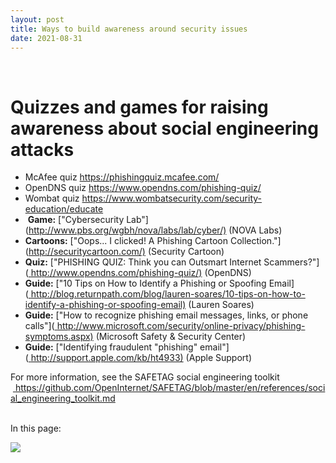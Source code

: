 ```yaml
---
layout: post
title: Ways to build awareness around security issues
date: 2021-08-31
---
```


<body class="mceContentBody aui-theme-default wiki-content fullsize">
<p> </p> <div class="contentLayout2">
<div class="columnLayout two-equal" data-layout="two-equal">
<div class="cell normal" data-type="normal">
<div class="innerCell">
<h1>Quizzes and games for raising awareness about social engineering attacks  </h1><ul><li>McAfee quiz <a class="external-link" href="https://phishingquiz.mcafee.com/+" rel="nofollow">https://phishingquiz.mcafee.com/</a></li><li>OpenDNS quiz <a class="external-link" href="https://www.opendns.com/phishing-quiz/+" rel="nofollow">https://www.opendns.com/phishing-quiz/</a></li><li>Wombat quiz <a class="external-link" href="https://www.wombatsecurity.com/security-education/educate+" rel="nofollow">https://www.wombatsecurity.com/security-education/educate</a></li><li> <strong>Game:</strong> ["Cybersecurity Lab"](<a class="external-link" href="http://www.pbs.org/wgbh/nova/labs/lab/cyber/)+" rel="nofollow">http://www.pbs.org/wgbh/nova/labs/lab/cyber/)</a> (NOVA Labs)</li><li><strong>Cartoons:</strong> ["Oops... I clicked! A Phishing Cartoon Collection."](<a class="external-link" href="http://securitycartoon.com/)+" rel="nofollow">http://securitycartoon.com/)</a> (Security Cartoon)</li><li><strong>Quiz:</strong> ["PHISHING QUIZ: Think you can Outsmart Internet Scammers?"](<a href="http://www.opendns.com/phishing-quiz/%29"><span style="color: rgb(0,0,238);"> </span></a><a class="external-link" href="http://www.opendns.com/phishing-quiz/)+" rel="nofollow">http://www.opendns.com/phishing-quiz/)</a> (OpenDNS)</li><li><strong>Guide:</strong> ["10 Tips on How to Identify a Phishing or Spoofing Email](<a href="http://blog.returnpath.com/blog/lauren-soares/10-tips-on-how-to-identify-a-phishing-or-spoofing-email%29"><span style="color: rgb(0,0,238);"> </span></a><a class="external-link" href="http://blog.returnpath.com/blog/lauren-soares/10-tips-on-how-to-identify-a-phishing-or-spoofing-email)+" rel="nofollow">http://blog.returnpath.com/blog/lauren-soares/10-tips-on-how-to-identify-a-phishing-or-spoofing-email)</a> (Lauren Soares)</li><li><strong>Guide:</strong> ["How to recognize phishing email messages, links, or phone calls"](<a href="http://www.microsoft.com/security/online-privacy/phishing-symptoms.aspx%29"><span style="color: rgb(0,0,238);"> </span></a><a class="external-link" href="http://www.microsoft.com/security/online-privacy/phishing-symptoms.aspx)+" rel="nofollow">http://www.microsoft.com/security/online-privacy/phishing-symptoms.aspx)</a> (Microsoft Safety &amp; Security Center)</li><li><strong>Guide:</strong> ["Identifying fraudulent "phishing" email"](<a href="http://support.apple.com/kb/ht4933%29"><span style="color: rgb(0,0,238);"> </span></a><a class="external-link" href="http://support.apple.com/kb/ht4933)+" rel="nofollow">http://support.apple.com/kb/ht4933)</a> (Apple Support)</li></ul><p>For more information, see the SAFETAG social engineering toolkit  <a href="https://github.com/OpenInternet/SAFETAG/blob/master/en/references/social_engineering_toolkit.md"><span style="color: rgb(0,0,238);"> </span></a><a class="external-link" href="https://github.com/OpenInternet/SAFETAG/blob/master/en/references/social_engineering_toolkit.md+" rel="nofollow">https://github.com/OpenInternet/SAFETAG/blob/master/en/references/social_engineering_toolkit.md</a> <br/><br/></p></div>
</div>
<div class="cell normal" data-type="normal">
<div class="innerCell">
<p>In this page:</p><p><img class="editor-inline-macro" data-macro-id="403b3e31-9eb6-4081-b2aa-9fb07b244564" data-macro-name="toc" data-macro-schema-version="1" src="/plugins/servlet/confluence/placeholder/macro?definition=e3RvY30&amp;locale=en_GB&amp;version=2"/></p></div>
</div>
</div>
</div>
<p> </p>
</body>
